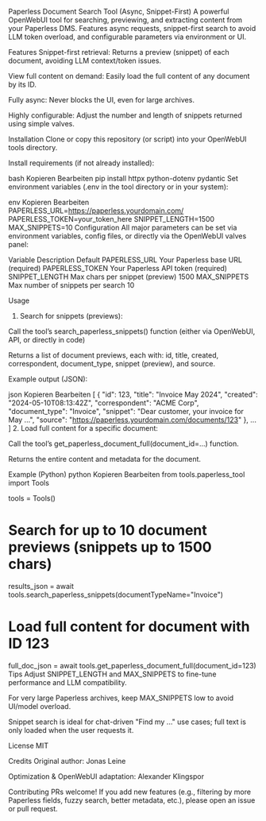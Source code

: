 Paperless Document Search Tool (Async, Snippet-First)
A powerful OpenWebUI tool for searching, previewing, and extracting content from your Paperless DMS.
Features async requests, snippet-first search to avoid LLM token overload, and configurable parameters via environment or UI.

Features
Snippet-first retrieval: Returns a preview (snippet) of each document, avoiding LLM context/token issues.

View full content on demand: Easily load the full content of any document by its ID.

Fully async: Never blocks the UI, even for large archives.

Highly configurable: Adjust the number and length of snippets returned using simple valves.

Installation
Clone or copy this repository (or script) into your OpenWebUI tools directory.

Install requirements (if not already installed):

bash
Kopieren
Bearbeiten
pip install httpx python-dotenv pydantic
Set environment variables (.env in the tool directory or in your system):

env
Kopieren
Bearbeiten
PAPERLESS_URL=https://paperless.yourdomain.com/
PAPERLESS_TOKEN=your_token_here
SNIPPET_LENGTH=1500
MAX_SNIPPETS=10
Configuration
All major parameters can be set via environment variables, config files, or directly via the OpenWebUI valves panel:

Variable	Description	Default
PAPERLESS_URL	Your Paperless base URL	(required)
PAPERLESS_TOKEN	Your Paperless API token	(required)
SNIPPET_LENGTH	Max chars per snippet (preview)	1500
MAX_SNIPPETS	Max number of snippets per search	10

Usage
1. Search for snippets (previews):

Call the tool’s search_paperless_snippets() function
(either via OpenWebUI, API, or directly in code)

Returns a list of document previews, each with: id, title, created, correspondent, document_type, snippet (preview), and source.

Example output (JSON):

json
Kopieren
Bearbeiten
[
  {
    "id": 123,
    "title": "Invoice May 2024",
    "created": "2024-05-10T08:13:42Z",
    "correspondent": "ACME Corp",
    "document_type": "Invoice",
    "snippet": "Dear customer, your invoice for May ...",
    "source": "https://paperless.yourdomain.com/documents/123"
  },
  ...
]
2. Load full content for a specific document:

Call the tool’s get_paperless_document_full(document_id=...) function.

Returns the entire content and metadata for the document.

Example (Python)
python
Kopieren
Bearbeiten
from tools.paperless_tool import Tools

tools = Tools()

# Search for up to 10 document previews (snippets up to 1500 chars)
results_json = await tools.search_paperless_snippets(documentTypeName="Invoice")

# Load full content for document with ID 123
full_doc_json = await tools.get_paperless_document_full(document_id=123)
Tips
Adjust SNIPPET_LENGTH and MAX_SNIPPETS to fine-tune performance and LLM compatibility.

For very large Paperless archives, keep MAX_SNIPPETS low to avoid UI/model overload.

Snippet search is ideal for chat-driven "Find my ..." use cases; full text is only loaded when the user requests it.

License
MIT

Credits
Original author: Jonas Leine

Optimization & OpenWebUI adaptation: Alexander Klingspor

Contributing
PRs welcome! If you add new features (e.g., filtering by more Paperless fields, fuzzy search, better metadata, etc.), please open an issue or pull request.

